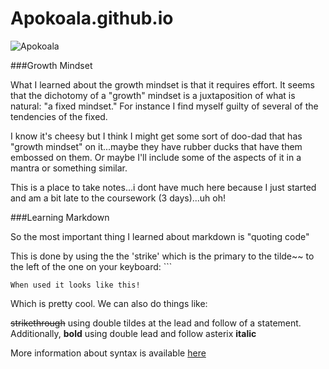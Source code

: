 # Apokoala.github.io

![Apokoala](https://i.redd.it/oa26pu828lx71.jpg)

###Growth Mindset

What I learned about the growth mindset is that it requires effort. It seems that the dichotomy of a "growth" mindset is a juxtaposition of what is natural: "a fixed mindset." For instance I find myself guilty of several of the tendencies of the fixed.

I know it's cheesy but I think I might get some sort of doo-dad that has "growth mindset" on it...maybe they have rubber ducks that have them embossed on them. Or maybe I'll include some of the aspects of it in a mantra or something similar. 

This is a place to take notes...i dont have much here because I just started and am a bit late to the coursework (3 days)...uh oh!

###Learning Markdown

So the most important thing I learned about markdown is "quoting code"

This is done by using the the 'strike' which is the primary to the tilde~~ to the left of the one on your keyboard: ```

```
When used it looks like this!
```
Which is pretty cool. We can also do things like:

~~strikethrough~~ using double tildes at the lead and follow of a statement. Additionally, **bold** using double lead and follow asterix __italic__

More information about syntax is available [here](https://docs.github.com/en/get-started/writing-on-github/getting-started-with-writing-and-formatting-on-github/basic-writing-and-formatting-syntax)

